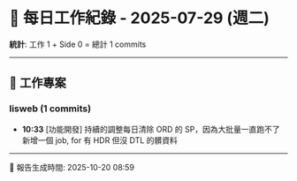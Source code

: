 # 📅 每日工作紀錄 - 2025-07-29 (週二)

**統計**: 工作 1 + Side 0 = 總計 1 commits

---

## 💼 工作專案

### lisweb (1 commits)

- **10:33** [功能開發] 持續的調整每日清除 ORD 的 SP，因為大批量一直跑不了 新增一個 job, for 有 HDR 但沒 DTL 的髒資料

---

📅 報告生成時間: 2025-10-20 08:59
